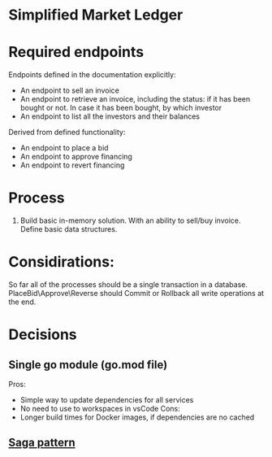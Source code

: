 # Simplified Market Ledger

# Required endpoints
Endpoints defined in the documentation explicitly:
- An endpoint to sell an invoice
- An endpoint to retrieve an invoice, including the status: if it has been bought or not. In
case it has been bought, by which investor
- An endpoint to list all the investors and their balances

Derived from defined functionality:
- An endpoint to place a bid
- An endpoint to approve financing
- An endpoint to revert financing

# Process
1. Build basic in-memory solution. With an ability to sell/buy invoice. Define basic data structures.

# Considirations:
So far all of the processes should be a single transaction in a database.
PlaceBid\Approve\Reverse should Commit or Rollback all write operations at the end.

# Decisions

## Single go module (go.mod file)
Pros:
- Simple way to update dependencies for all services
- No need to use to workspaces in vsCode
Cons:
- Longer build times for Docker images, if dependencies are no cached

## [Saga pattern](https://microservices.io/patterns/data/saga.html)
